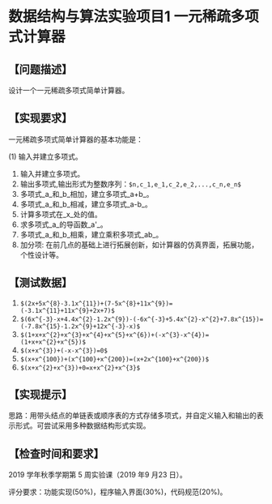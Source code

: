 # 数据结构与算法实验项目1 一元稀疏多项式计算器

## 【问题描述】

  设计一个一元稀疏多项式简单计算器。

## 【实现要求】

  一元稀疏多项式简单计算器的基本功能是：

(1) 输入并建立多项式。

1. 输入并建立多项式。
2. 输出多项式,输出形式为整数序列：`$n,c_1,e_1,c_2,e_2,...,c_n,e_n$`
3. 多项式_a_和_b_相加，建立多项式_a+b_。
4. 多项式_a_和_b_相减，建立多项式_a-b_。
5. 计算多项式在_x_处的值。
6. 求多项式_a_的导函数_a'_。
7. 多项式_a_和_b_相乘，建立乘积多项式_ab_。
8. 加分项: 在前几点的基础上进行拓展创新，如计算器的仿真界面，拓展功能，个性设计等。

## 【测试数据】

1. `$(2x+5x^{8}-3.1x^{11})+(7-5x^{8}+11x^{9})=(-3.1x^{11}+11x^{9}+2x+7)$`
2. `$(6x^{-3}-x+4.4x^{2}-1.2x^{9})-(-6x^{-3}+5.4x^{2}-x^{2}+7.8x^{15})=(-7.8x^{15}-1.2x^{9}+12x^{-3}-x)$`
3. `$(1+x+x^{2}+x^{3}+x^{4}+x^{5}+x^{6})+(-x^{3}-x^{4})=(1+x+x^{2}+x^{5})$`
4. `$(x+x^{3})+(-x-x^{3})=0$`
5. `$(x+x^{100})+(x^{100}+x^{200})=(x+2x^{100}+x^{200})$`
6. `$(x+x^{2}+x^{3})+0=x+x^{2}+x^{3}$`

## 【实现提示】

  思路：用带头结点的单链表或顺序表的方式存储多项式，并自定义输入和输出的表示形式。可尝试采用多种数据结构形式实现。

## 【检查时间和要求】

  2019 学年秋季学期第 5 周实验课（2019 年9 月23 日）。
  
  评分要求：功能实现(50%)，程序输入界面(30%)，代码规范(20%)。
